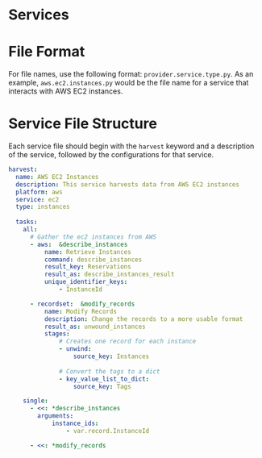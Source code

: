 # Services

# File Format
For file names, use the following format: `provider.service.type.py`.  As an example, `aws.ec2.instances.py` would be 
the file name for a service that interacts with AWS EC2 instances.

# Service File Structure
Each service file should begin with the `harvest` keyword and a description of the service, followed by the configurations
for that service.

```yaml
harvest:
  name: AWS EC2 Instances
  description: This service harvests data from AWS EC2 instances
  platform: aws
  service: ec2
  type: instances
  
  tasks:
    all:
      # Gather the ec2 instances from AWS
      - aws:  &describe_instances
          name: Retrieve Instances 
          command: describe_instances
          result_key: Reservations
          result_as: describe_instances_result
          unique_identifier_keys: 
              - InstanceId

      - recordset:  &modify_records
          name: Modify Records
          description: Change the records to a more usable format
          result_as: unwound_instances
          stages:
              # Creates one record for each instance
              - unwind:
                  source_key: Instances
            
              # Convert the tags to a dict
              - key_value_list_to_dict:
                  source_key: Tags

    single:  
      - <<: *describe_instances
        arguments:
            instance_ids: 
                - var.record.InstanceId

      - <<: *modify_records

```
